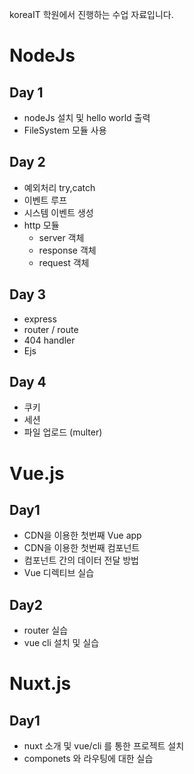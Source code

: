 koreaIT 학원에서 진행하는 수업 자료입니다.

# NodeJs

## Day 1

- nodeJs 설치 및 hello world 출력
- FileSystem 모듈 사용

## Day 2

- 예외처리 try,catch
- 이벤트 루프
- 시스템 이벤트 생성
- http 모듈
  - server 객체
  - response 객체
  - request 객체

## Day 3

- express
- router / route
- 404 handler
- Ejs

## Day 4

- 쿠키
- 세션
- 파일 업로드 (multer)

# Vue.js

## Day1

- CDN을 이용한 첫번째 Vue app
- CDN을 이용한 첫번째 컴포넌트
- 컴포넌트 간의 데이터 전달 방법
- Vue 디렉티브 실습

## Day2

- router 실습
- vue cli 설치 및 실습

# Nuxt.js

## Day1

- nuxt 소개 및 vue/cli 를 통한 프로젝트 설치
- componets 와 라우팅에 대한 실습
